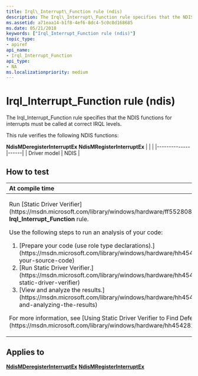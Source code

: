 ```yaml
---
title: Irql\_Interrupt\_Function rule (ndis)
description: The Irql\_Interrupt\_Function rule specifies that the NDIS functions for interrupts must be called at correct IRQL levels.
ms.assetid: a71eaa14-b1f8-4ef6-8dc4-5c0c0d168685
ms.date: 05/21/2018
keywords: ["Irql_Interrupt_Function rule (ndis)"]
topic_type:
- apiref
api_name:
- Irql_Interrupt_Function
api_type:
- NA
ms.localizationpriority: medium
---
```


# Irql\_Interrupt\_Function rule (ndis)


The Irql\_Interrupt\_Function rule specifies that the NDIS functions for interrupts must be called at correct IRQL levels.

This rule verifies the following NDIS functions:

**NdisMDeregisterInterruptEx**
**NdisMRegisterInterruptEx**
|              |      |
|--------------|------|
| Driver model | NDIS |

How to test
-----------

<table>
<colgroup>
<col width="100%" />
</colgroup>
<thead>
<tr class="header">
<th align="left">At compile time</th>
</tr>
</thead>
<tbody>
<tr class="odd">
<td align="left"><p>Run [Static Driver Verifier](https://msdn.microsoft.com/library/windows/hardware/ff552808) and specify the <strong>Irql_Interrupt_Function</strong> rule.</p>
Use the following steps to run an analysis of your code:
<ol>
<li>[Prepare your code (use role type declarations).](https://msdn.microsoft.com/library/windows/hardware/hh454281#preparing-your-source-code)</li>
<li>[Run Static Driver Verifier.](https://msdn.microsoft.com/library/windows/hardware/hh454281#running-static-driver-verifier)</li>
<li>[View and analyze the results.](https://msdn.microsoft.com/library/windows/hardware/hh454281#viewing-and-analyzing-the-results)</li>
</ol>
<p>For more information, see [Using Static Driver Verifier to Find Defects in Drivers](https://msdn.microsoft.com/library/windows/hardware/hh454281).</p></td>
</tr>
</tbody>
</table>

Applies to
----------

[**NdisMDeregisterInterruptEx**](https://msdn.microsoft.com/library/windows/hardware/ff563575)
[**NdisMRegisterInterruptEx**](https://msdn.microsoft.com/library/windows/hardware/ff563649)
 

 





